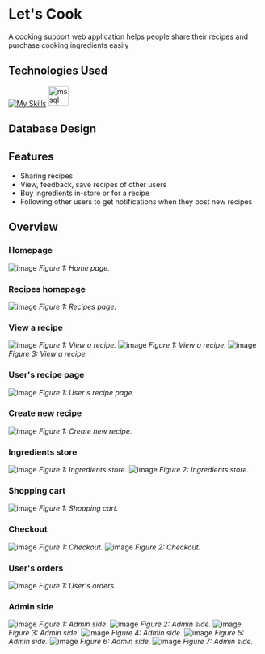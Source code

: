 
# Let's Cook 

A cooking support web application helps people share their recipes and purchase cooking ingredients easily

## Technologies Used
[![My Skills](https://skills.thijs.gg/icons?i=js,html,css,java,hibernate,spring,git)](https://skills.thijs.gg)  <img src="https://www.svgrepo.com/show/303229/microsoft-sql-server-logo.svg" alt="mssql" width="40" height="40"/>
## Database Design


## Features

- Sharing recipes
- View, feedback, save recipes of other users
- Buy ingredients in-store or for a recipe
- Following other users to get notifications when they post new recipes

## Overview

### Homepage
![image](https://github.com/bluefishhh93/LetcookProject/assets/137422462/23d9cd89-799a-490a-adbb-d2ecb94b4e3f)
*Figure 1: Home page.*

### Recipes homepage
![image](https://github.com/bluefishhh93/LetcookProject/assets/137422462/484a9f2a-16c0-46d5-ba28-a7d825f36b7d)
*Figure 1: Recipes page.*

### View a recipe
![image](https://github.com/bluefishhh93/LetcookProject/assets/137422462/4c40e0ef-5441-43fb-8a2b-f817f38396df)
*Figure 1: View a recipe.*
![image](https://github.com/bluefishhh93/LetcookProject/assets/137422462/403f4e37-6037-452c-a912-cefa762157ab)
*Figure 1: View a recipe.*
![image](https://github.com/bluefishhh93/LetcookProject/assets/137422462/77cf8b2f-c5e7-46e8-9167-a2fd519b8d8d)
*Figure 3: View a recipe.*

### User's recipe page
![image](https://github.com/bluefishhh93/LetcookProject/assets/137422462/aabadc59-8b51-42e0-9adf-427eafdf774e)
*Figure 1: User's recipe page.*

### Create new recipe
![image](https://github.com/bluefishhh93/LetcookProject/assets/137422462/01be0418-e8d5-4d16-8802-cc4bac509182)
*Figure 1: Create new recipe.*

### Ingredients store
![image](https://github.com/bluefishhh93/LetcookProject/assets/137422462/ed2e4e06-7133-496a-b6ac-c9d180c26b44)
*Figure 1: Ingredients store.*
![image](https://github.com/bluefishhh93/LetcookProject/assets/137422462/5f5c4da0-3d90-4957-bbf8-cbdd4a76c26c)
*Figure 2: Ingredients store.*

### Shopping cart
![image](https://github.com/bluefishhh93/LetcookProject/assets/137422462/0a4cae55-9557-464d-9a8b-1c2bc5981dc2)
*Figure 1: Shopping cart.*

### Checkout
![image](https://github.com/bluefishhh93/LetcookProject/assets/137422462/b494e5f9-6948-4341-a9ac-f198ec36e15e)
*Figure 1: Checkout.*
![image](https://github.com/bluefishhh93/LetcookProject/assets/137422462/6ba8e3f9-b885-4634-ba0d-84a1c8d1093b)
*Figure 2: Checkout.*

### User's orders
![image](https://github.com/bluefishhh93/LetcookProject/assets/137422462/41afc401-3734-4fef-922a-1b2b81e37094)
*Figure 1: User's orders.*

### Admin side
![image](https://github.com/bluefishhh93/LetcookProject/assets/137422462/2799a803-1d23-4aed-b10f-d129534196b4)
*Figure 1: Admin side.*
![image](https://github.com/bluefishhh93/LetcookProject/assets/137422462/90e7962c-26b8-4083-9e2b-331ce6e98148)
*Figure 2: Admin side.*
![image](https://github.com/bluefishhh93/LetcookProject/assets/137422462/30e11991-77ca-4910-944f-2727ae7ad96e)
*Figure 3: Admin side.*
![image](https://github.com/bluefishhh93/LetcookProject/assets/137422462/1871ec6c-e8d5-4e46-9135-20c0d66cc172)
*Figure 4: Admin side.*
![image](https://github.com/bluefishhh93/LetcookProject/assets/137422462/713d9333-0983-4cb3-a092-cfebcb1e4b15)
*Figure 5: Admin side.*
![image](https://github.com/bluefishhh93/LetcookProject/assets/137422462/4602f41a-1c61-4404-a9a4-7672f49eecd5)
*Figure 6: Admin side.*
![image](https://github.com/bluefishhh93/LetcookProject/assets/137422462/a99bd4e7-e35a-4890-aca8-d548e6f2a034)
*Figure 7: Admin side.*

